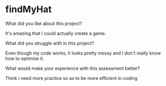 # findMyHat

What did you like about this project?

It's amazing that I could actually create a game.


What did you struggle with in this project?

Even though my code works, it looks pretty messy and I don't really know how to optimize it. 


What would make your experience with this assessment better?

Think i need more practice so as to be more efficient in coding
